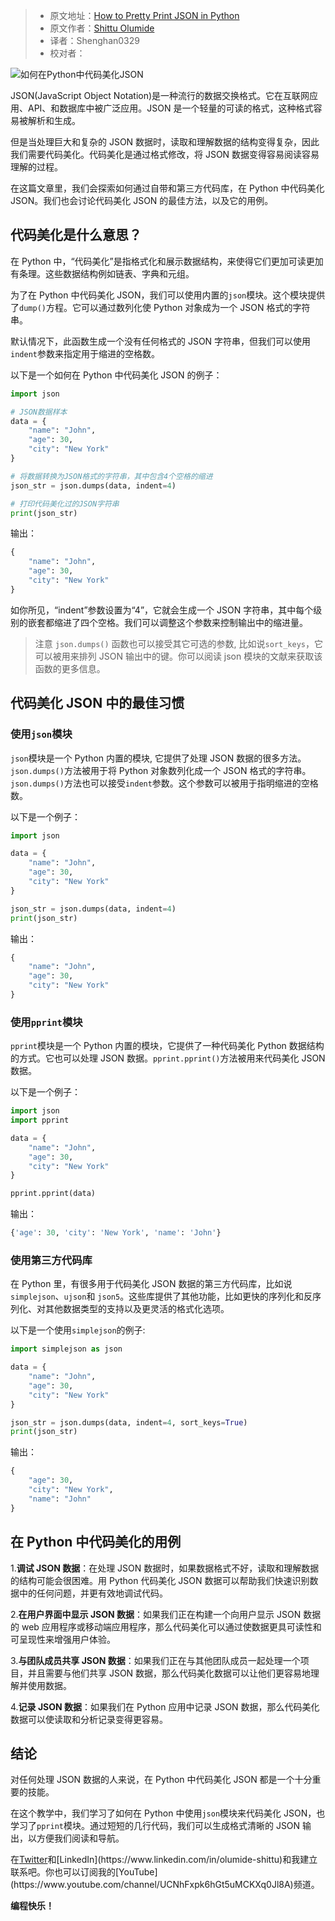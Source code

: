 > -  原文地址：[How to Pretty Print JSON in Python](https://www.freecodecamp.org/news/how-to-pretty-print-json-in-python/)
> -  原文作者：[Shittu Olumide](https://www.freecodecamp.org/news/author/shittuolumide/)
> -  译者：Shenghan0329
> -  校对者：

![如何在Python中代码美化JSON](https://www.freecodecamp.org/news/content/images/size/w2000/2023/04/Shittu-Olumide-How-to-Pretty-Print-JSON-in-Python.png)

JSON(JavaScript Object Notation)是一种流行的数据交换格式。它在互联网应用、API、和数据库中被广泛应用。JSON 是一个轻量的可读的格式，这种格式容易被解析和生成。

但是当处理巨大和复杂的 JSON 数据时，读取和理解数据的结构变得复杂，因此我们需要代码美化。代码美化是通过格式修改，将 JSON 数据变得容易阅读容易理解的过程。

在这篇文章里，我们会探索如何通过自带和第三方代码库，在 Python 中代码美化 JSON。我们也会讨论代码美化 JSON 的最佳方法，以及它的用例。

## 代码美化是什么意思？

在 Python 中，“代码美化”是指格式化和展示数据结构，来使得它们更加可读更加有条理。这些数据结构例如链表、字典和元组。

为了在 Python 中代码美化 JSON，我们可以使用内置的`json`模块。这个模块提供了`dump()`方程。它可以通过数列化使 Python 对象成为一个 JSON 格式的字符串。

默认情况下，此函数生成一个没有任何格式的 JSON 字符串，但我们可以使用`indent`参数来指定用于缩进的空格数。

以下是一个如何在 Python 中代码美化 JSON 的例子：

```python
import json

# JSON数据样本
data = {
    "name": "John",
    "age": 30,
    "city": "New York"
}

# 将数据转换为JSON格式的字符串，其中包含4个空格的缩进
json_str = json.dumps(data, indent=4)

# 打印代码美化过的JSON字符串
print(json_str)
```

输出：

```python
{
    "name": "John",
    "age": 30,
    "city": "New York"
}
```

如你所见，“indent”参数设置为“4”，它就会生成一个 JSON 字符串，其中每个级别的嵌套都缩进了四个空格。我们可以调整这个参数来控制输出中的缩进量。

> 注意 `json.dumps()` 函数也可以接受其它可选的参数, 比如说`sort_keys`，它可以被用来排列 JSON 输出中的键。你可以阅读 json 模块的文献来获取该函数的更多信息。

## 代码美化 JSON 中的最佳习惯

### 使用`json`模块

`json`模块是一个 Python 内置的模块, 它提供了处理 JSON 数据的很多方法。`json.dumps()`方法被用于将 Python 对象数列化成一个 JSON 格式的字符串。`json.dumps()`方法也可以接受`indent`参数。这个参数可以被用于指明缩进的空格数。

以下是一个例子：

```python
import json

data = {
    "name": "John",
    "age": 30,
    "city": "New York"
}

json_str = json.dumps(data, indent=4)
print(json_str)
```

输出：

```python
{
    "name": "John",
    "age": 30,
    "city": "New York"
}
```

### 使用`pprint`模块

`pprint`模块是一个 Python 内置的模块，它提供了一种代码美化 Python 数据结构的方式。它也可以处理 JSON 数据。`pprint.pprint()`方法被用来代码美化 JSON 数据。

以下是一个例子：

```python
import json
import pprint

data = {
    "name": "John",
    "age": 30,
    "city": "New York"
}

pprint.pprint(data)
```

输出：

```python
{'age': 30, 'city': 'New York', 'name': 'John'}
```

### 使用第三方代码库

在 Python 里，有很多用于代码美化 JSON 数据的第三方代码库，比如说`simplejson`、`ujson`和 `json5`。这些库提供了其他功能，比如更快的序列化和反序列化、对其他数据类型的支持以及更灵活的格式化选项。

以下是一个使用`simplejson`的例子:

```python
import simplejson as json

data = {
    "name": "John",
    "age": 30,
    "city": "New York"
}

json_str = json.dumps(data, indent=4, sort_keys=True)
print(json_str)
```

输出：

```python
{
    "age": 30,
    "city": "New York",
    "name": "John"
}
```

## 在 Python 中代码美化的用例

1.**调试 JSON 数据**：在处理 JSON 数据时，如果数据格式不好，读取和理解数据的结构可能会很困难。用 Python 代码美化 JSON 数据可以帮助我们快速识别数据中的任何问题，并更有效地调试代码。

2.**在用户界面中显示 JSON 数据**：如果我们正在构建一个向用户显示 JSON 数据的 web 应用程序或移动端应用程序，那么代码美化可以通过使数据更具可读性和可呈现性来增强用户体验。

3.**与团队成员共享 JSON 数据**：如果我们正在与其他团队成员一起处理一个项目，并且需要与他们共享 JSON 数据，那么代码美化数据可以让他们更容易地理解并使用数据。

4.**记录 JSON 数据**：如果我们在 Python 应用中记录 JSON 数据，那么代码美化数据可以使读取和分析记录变得更容易。

## 结论

对任何处理 JSON 数据的人来说，在 Python 中代码美化 JSON 都是一个十分重要的技能。

在这个教学中，我们学习了如何在 Python 中使用`json`模块来代码美化 JSON，也学习了`pprint`模块。通过短短的几行代码，我们可以生成格式清晰的 JSON 输出，以方便我们阅读和导航。

在[Twitter](https://www.twitter.com/Shittu_Olumide_)和[LinkedIn](https://www.linkedin.com/in/olumide-shittu)和我建立联系吧。你也可以订阅我的[YouTube](https://www.youtube.com/channel/UCNhFxpk6hGt5uMCKXq0Jl8A)频道。

********************************************************************************************************************************************************************************************************************************************************************************************************************************************************************************************************************************************************************************************************************************************************************************************************************************************************************************************************************************************************************************************************************************************************************************************************************************************************************************************************************************************************************************************************************************************************************************************************************************************************************************************************************************************************************************************************************************************************************************************************************************************************************************************************************************************************************************************************************************************************************************************************************************************************************************************************************************************************************************************************************************************************************************************编程快乐！********************************************************************************************************************************************************************************************************************************************************************************************************************************************************************************************************************************************************************************************************************************************************************************************************************************************************************************************************************************************************************************************************************************************************************************************************************************************************************************************************************************************************************************************************************************************************************************************************************************************************************************************************************************************************************************************************************************************************************************************************************************************************************************************************************************************************************************************************************************************************************************************************************************************************************************************************************************************************************************************************************************************************************************************
